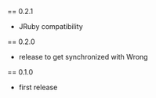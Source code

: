 == 0.2.1
* JRuby compatibility

== 0.2.0
* release to get synchronized with Wrong

== 0.1.0
* first release
